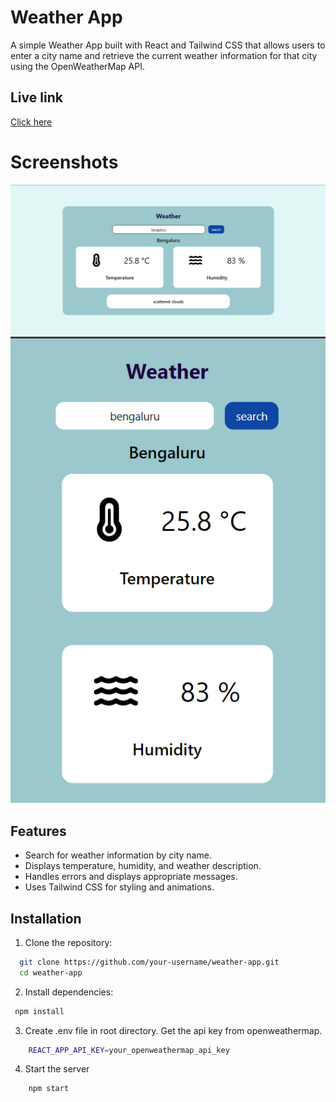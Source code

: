 # Weather App

A simple Weather App built with React and Tailwind CSS that allows users to enter a city name and retrieve the current weather information for that city using the OpenWeatherMap API.

## Live link

[Click here](https://sage-zuccutto-aea9d2.netlify.app/)

# Screenshots
![Screenshot 1](public/scr.png)
![Screenshot 2](public/scr2.png)

## Features

- Search for weather information by city name.
- Displays temperature, humidity, and weather description.
- Handles errors and displays appropriate messages.
- Uses Tailwind CSS for styling and animations.

## Installation

1. Clone the repository:
 ```bash
   git clone https://github.com/your-username/weather-app.git
   cd weather-app
   ```

2. Install dependencies:

 ```bash
  npm install
```

3. Create .env file in root directory. Get the api key from openweathermap.

```bash
    REACT_APP_API_KEY=your_openweathermap_api_key
```


4. Start the server

```bash
    npm start
```

